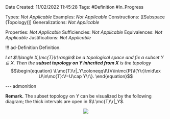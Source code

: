 <br />
<br />

Date Created: 11/02/2022 11:45:28
Tags: #Definition #In_Progress

Types: _Not Applicable_
Examples: _Not Applicable_
Constructions: [[Subspace (Topology)]]
Generalizations: _Not Applicable_

Properties: _Not Applicable_
Sufficiencies: _Not Applicable_
Equivalences: _Not Applicable_
Justifications: _Not Applicable_

!!! ad-Definition Definition.

_Let $\l\langle X,\mc{T}\r\rangle$ be a topological space and fix a subset $Y\subseteq X$. Then the **subset topology on $Y$ inherited from $X$** is the topology_
$$\begin{equation}
    \l.\mc{T}\r|_Y\coloneqq\l\{V\in\mc{P}\l(Y\r)\mid\ex U\in\mc{T}:V=U\cap Y\r\}.
\end{equation}$$

--- admonition

**Remark.** The subset topology on $Y$ can be visualized by the following diagram; the thick intervals are open in $\l.\mc{T}\r|_Y$.

<center><img src="https://raw.githubusercontent.com/zhaoshenzhai/MathWiki/master/Images/11-02-2022_1158/image.svg"></center>
